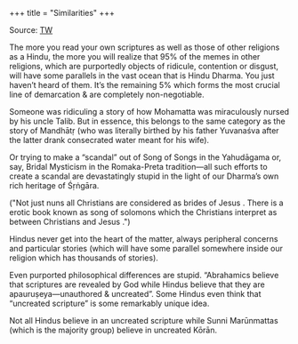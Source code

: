 +++
title = "Similarities"
+++

Source: [TW](https://x.com/GhorAngirasa/status/1839515413518193129)

The more you read your own scriptures as well as those of other religions as a Hindu, the more you will realize that 95% of the memes in other religions, which are purportedly objects of ridicule, contention or disgust, will have some parallels in the vast ocean that is Hindu Dharma. You just haven’t heard of them. It’s the remaining 5% which forms the most crucial line of demarcation & are completely non-negotiable.


Someone was ridiculing a story of how Mohamatta was miraculously nursed by his uncle Talib. But in essence, this belongs to the same category as the story of Mandhātṛ (who was literally birthed by his father Yuvanaśva after the latter drank consecrated water meant for his wife). 

Or trying to make a “scandal” out of Song of Songs in the Yahudāgama or, say, Bridal Mysticism in the Romaka-Preta tradition—all such efforts to create a scandal are devastatingly stupid in the light of our Dharma’s own rich heritage of Śṛṅgāra.

("Not just nuns all Christians are considered as brides of Jesus . There is a erotic book known as song of solomons which the Christians interpret as between Christians and Jesus .")

Hindus never get into the heart of the matter, always peripheral concerns and particular stories (which will have some parallel somewhere inside our religion which has thousands of stories). 

Even purported philosophical differences are stupid. “Abrahamics believe that scriptures are revealed by God while Hindus believe that they are apauruṣeya—unauthored & uncreated”. Some Hindus even think that “uncreated scripture” is some remarkably unique idea.

Not all Hindus believe in an uncreated scripture while Sunni Marūnmattas (which is the majority group) believe in uncreated Kōrān.